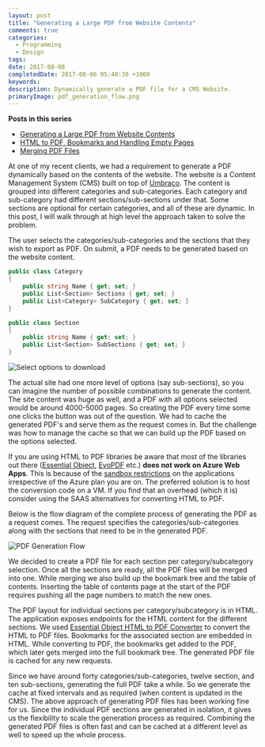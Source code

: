 ```yaml
---
layout: post
title: "Generating a Large PDF from Website Contents"
comments: true
categories:
  - Programming
  - Design
tags:
date: 2017-08-08
completedDate: 2017-08-06 05:48:30 +1000
keywords:
description: Dynamically generate a PDF file for a CMS Website.
primaryImage: pdf_generation_flow.png
---
```


**Posts in this series**

- [Generating a Large PDF from Website Contents](/blog/generating-a-large-pdf-from-website-contents/)
- [ HTML to PDF, Bookmarks and Handling Empty Pages](/blog/generating-a-large-pdf-from-website-contents-part-ii/)
- [Merging PDF Files](/blog/generating-a-large-pdf-from-website-contents-part-iii/)

At one of my recent clients, we had a requirement to generate a PDF dynamically based on the contents of the website. The website is a Content Management System (CMS) built on top of [Umbraco](https://umbraco.com/). The content is grouped into different categories and sub-categories. Each category and sub-category had different sections/sub-sections under that. Some sections are optional for certain categories, and all of these are dynamic. In this post, I will walk through at high level the approach taken to solve the problem.

The user selects the categories/sub-categories and the sections that they wish to export as PDF. On submit, a PDF needs to be generated based on the website content.

```csharp
public class Category
{
    public string Name { get; set; }
    public List<Section> Sections { get; set; }
    public List<Category> SubCategory { get; set; }
}

public class Section
{
    public string Name { get; set; }
    public List<Section> SubSections { get; set; }
}
```

<img src="/images/pdf_generation.png" class="center" alt="Select options to download" />

The actual site had one more level of options (say sub-sections), so you can imagine the number of possible combinations to generate the content. The site content was huge as well, and a PDF with all options selected would be around 4000-5000 pages. So creating the PDF every time some one clicks the button was out of the question. We had to cache the generated PDF's and serve them as the request comes in. But the challenge was how to manage the cache so that we can build up the PDF based on the options selected.

<div class="alert alert-info">
If you are using HTML to PDF libraries be aware that most of the libraries out there (<a href="https://www.essentialobjects.com/Products/EOPdf/Default.aspx">Essential Object</a>, <a href="http://www.evopdf.com/">EvoPDF</a> etc.) <strong>does not work on Azure Web Apps</strong>. This is because of the <a href="https://github.com/projectkudu/kudu/wiki/Azure-Web-App-sandbox#pdf-generation-from-html">sandbox restrictions</a> on the applications irrespective of the Azure plan you are on. The preferred solution is to host the conversion code on a VM. If you find that an overhead (which it is) consider using the SAAS alternatives for converting HTML to PDF.
</div>

Below is the flow diagram of the complete process of generating the PDF as a request comes. The request specifies the categories/sub-categories along with the sections that need to be in the generated PDF.

<img src="/images/pdf_generation_flow.png" class="center" alt="PDF Generation Flow" />

We decided to create a PDF file for each section per category/subcategory selection. Once all the sections are ready, all the PDF files will be merged into one. While merging we also build up the bookmark tree and the table of contents. Inserting the table of contents page at the start of the PDF requires pushing all the page numbers to match the new ones.

The PDF layout for individual sections per category/subcategory is in HTML. The application exposes endpoints for the HTML content for the different sections. We used [Essential Object HTML to PDF Converter](https://www.essentialobjects.com/Products/EOPdf/Default.aspx) to convert the HTML to PDF files. Bookmarks for the associated section are embedded in HTML. While converting to PDF, the bookmarks get added to the PDF, which later gets merged into the full bookmark tree. The generated PDF file is cached for any new requests.

Since we have around forty categories/sub-categories, twelve section, and ten sub-sections, generating the full PDF take a while. So we generate the cache at fixed intervals and as required (when content is updated in the CMS). The above approach of generating PDF files has been working fine for us. Since the individual PDF sections are generated in isolation, it gives us the flexibility to scale the generation process as required. Combining the generated PDF files is often fast and can be cached at a different level as well to speed up the whole process.
